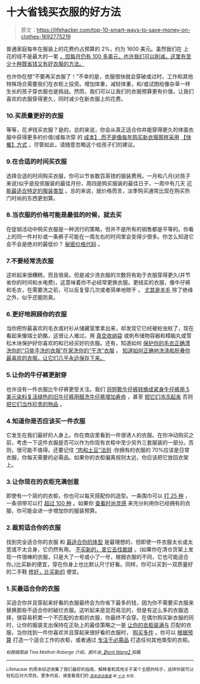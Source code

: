 # 十大省钱买衣服的好方法

> 原文：<https://lifehacker.com/top-10-smart-ways-to-save-money-on-clothes-1692775219>

普通家庭每年在服装上的花费约占预算的 2%，约为 1600 美元。虽然我们在 上花的钱不是最大的一笔 [，但每月仍有 100 多美元，也许我们可以削减。这里有至少十种既省钱又有好衣服的方法。](https://lifehacker.com/the-most-common-ways-you-waste-money-and-how-to-save-i-1183447200)



也许你在想“不要再买衣服了！”不幸的是，衣服很快就会穿破或过时，工作和其他特殊场合需要我们在衣柜上投资。增加体重，减轻体重，和/或试图给像杂草一样生长的孩子穿衣服也是挑战。然而，我们可以让我们的衣服预算更有价值，让我们喜欢的衣服穿得更久，同时减少在新衣服上的花费。

### 10.买质量更好的衣服

等等，花*多*钱买衣服？是的，总的来说，你会从真正适合你并能穿得更久的体面衣服中获得更多的价值(或每次穿 的 [成本】,而不是像每年购买新衣服那样采用](https://lifehacker.com/money-saving-habits-that-can-backfire-and-wreck-your-fi-1564111677) [【快餐】方式](http://lifehacker.com/avoid-a-fast-food-approach-to-clothing-by-buying-for-1592706125) 。尽管如此，请随意忽略这个给孩子们的建议。

### 9.在合适的时间买衣服

选择合适的时间购买衣服，你可以节省数百英镑的服装费用。一月和八月(对孩子来说)似乎是投资服装的最佳月份，周四是购买服装的最佳日子，一周中有几天 [可能最适合特定的服装类型](http://lifehacker.com/the-best-days-of-the-week-to-buy-clothes-online-5615877) 。总的来说，就价格而言，淡季购买通常比现在购买热门时尚的东西更划算。

### 8.当衣服的价格可能是最低的时候，就去买

在促销活动中购买衣服是一种流行的策略，但并不是所有的销售都是平等的。你看上的同一件衬衫或一条裤子可能在一周左右的时间里会变得少很多。你怎么知道它会不会是绝对的最低价？ [秘密价格代码](https://lifehacker.com/know-the-secret-price-codes-at-major-retailers-to-save-921445013) 。

### 7.不要经常洗衣服

这听起来很糟糕。而且很臭。但是减少洗衣服的次数将有助于衣服穿得更久(并节省你的时间和水电费)，这意味着你不必经常更换衣服。更结实的衣服，像牛仔裤和毛衣，在需要洗之前，可以反复穿几次或者简单地晾干 。 [尤其是羊毛](http://lifehacker.com/the-three-layers-you-need-to-stay-warm-in-freezing-wint-1686545193) 除了绝缘之外，似乎还能防臭。

### 6.更好地照顾你的衣服

当你把你最喜欢的毛衣或衬衫从储藏室里拿出来，却发现它已经被蛀虫蛀了，现在看起来像瑞士奶酪，这很让人难过。用 [真空收纳袋](https://lifehacker.com/vacuum-storage-bags-shrink-linens-and-off-season-clothi-5692144) 或帆布储物容器和樟脑丸或雪松木块保护好你喜欢的和已经买好的衣服。还有，知道如何 [保护你的毛衣](http://lifehacker.com/hang-sweaters-around-not-on-hangers-to-avoid-wrinkles-1691703505)[正确清洗你的“只能手洗的衣服”](http://lifehacker.com/how-to-properly-clean-your-hand-wash-only-clothes-5840778)[在家洗你的“干洗”衣服](http://lifehacker.com/wash-your-dry-clean-clothes-at-home-1499874666) 。 [知道如何正确地洗涤和折叠你最喜欢的衣服，让它们几乎永远保存下来。](http://lifehacker.com/preserve-your-favorite-clothes-and-make-them-last-almo-5900576)

### 5.让你的牛仔裤更耐穿

也许没有一件衣服比牛仔裤更受关注。我们 [将短靴牛仔裤转换成紧身牛仔裤](https://lifehacker.com/convert-bootcut-jeans-into-skinny-jeans-with-some-simpl-1680749324)[用 5 美元染料复活褪色的旧牛仔裤](http://lifehacker.com/revive-faded-old-jeans-with-a-5-dye-job-1552048771)[用醋洗牛仔裤增加寿命](http://lifehacker.com/wash-new-jeans-with-vinegar-to-increase-their-lifespan-476547473) ，甚至 [把它们冷冻起来](http://lifehacker.com/freeze-your-jeans-to-keep-them-clean-and-the-denim-inta-5788793) 否则 [把它们当作珍贵的物品](http://lifehacker.com/this-video-explains-how-to-properly-care-for-your-raw-d-1692024880) 。

### 4.知道你是否应该买一件衣服

它发生在我们最好的人身上。你在商店里看到一件很诱人的衣服。在你冲动购买之前，考虑一下这件衣服是否可以作为你现有衣柜中至少另外三套服装的一部分。否则，很可能不值得。还要记住 [“肉和土豆”法则](http://lifehacker.com/how-to-stop-buying-clothes-you-never-wear-1566730349) :你拥有的衣服的 70%应该是日常衣服，你每天需要的必需品。如果你的衣柜偏离规则太远，你应该把它放回衣架上。

### 3.让你现在的衣柜充满创意

即使有一个简约的衣柜，你也可以每天搭配你的造型。一条围巾可以 [打 25 种](https://lifehacker.com/25-different-ways-to-wear-a-scarf-in-one-5-minute-vide-1497868372) ，一条领带可以打 [超过 100 种](http://lifehacker.com/30-different-ways-to-tie-a-tie-in-videos-and-with-knot-1680891718) 。如果你 [查看时尚灵感](http://lifehacker.com/save-money-on-clothes-by-finding-inventive-ways-to-use-1691218548) 来充分利用你已经拥有的衣服，你可能会进一步增加你的服装预算。

### 2.裁剪适合你的衣服

找到完全适合你的衣服 和 [最适合你的体型](http://lifehacker.com/top-10-ways-to-look-better-based-on-your-body-shape-and-1685649755) 是最理想的，但即使一件衣服太长或太宽或不太合身，它仍然有用。 [不买新的，拿它去找裁缝](http://lifehacker.com/tailoring-isnt-just-for-expensive-or-fancy-clothes-1658873042) 。(如果你在清仓货架上发现一件很棒的衣服，只是大了一号或小了一号，根据衣服的不同，它也可能适合你。)比买新的便宜，穿在你身上也比默认尺寸好看。同样，你可以买到一双质量好的二手鞋 [修好，比买新的](http://lifehacker.com/restore-a-used-pair-of-quality-shoes-instead-of-buying-1582731834) 便宜。

### 1.买最适合你的衣服

买适合你并且穿起来好看的衣服最终会为你省下最多的钱，因为你不需要买衣服来替换那些不适合你的破烂衣服。这听起来是显而易见的，但是有这么多的衣服选择，很容易积累一个不匹配的衣柜的衣服，你最终不会穿。在偶尔购买新衣服的同时，让你的服装支出保持在正轨上的最佳策略之一是 [让你的衣柜装满与](http://lifehacker.com/keep-your-closet-full-of-clothes-that-match-to-save-mon-5896747) 匹配的衣服，当你找到一件你喜欢并且穿起来很好看的衣服时， [购买多件](https://lifehacker.com/downsize-your-wardrobe-and-free-yourself-from-the-tyran-5916937) 。你可以 [根据预算](http://lifehacker.com/how-can-i-create-a-work-friendly-wardrobe-on-a-budget-825337978) 打造一个适合工作的衣柜，或者通过 [专注于必需品](http://lifehacker.com/create-a-minimalist-wardrobe-with-these-essential-cloth-1684956296) 打造任何其他类型的衣柜。

*<small>标题插图由 Tina Mailhot-Roberge 介绍。图片由</small>*[*<small>【Kent Wang】</small>*](http://www.flickr.com/photos/kentwang/6610828273)<small>拍摄</small>

* * *

<small>Lifehacker 的周末综述收集了我们最好的指南、解释者和其他关于某个主题的帖子，这样你就可以轻松应对大项目。更多内容，请查看我们的 [*<small>周末综合报道</small>*](http://lifehacker.com/tag/weekend-roundup) *<small>和</small>* [*<small>十大</small>*](http://lifehacker.com/tag/lifehacker-top-10) <small>*标签。*</small></small> 

<small></small>